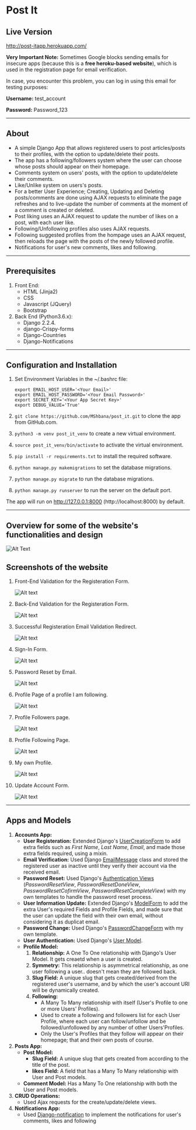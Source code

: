 # Post It

## Live Version
http://post-itapp.herokuapp.com/

**Very Important Note:** Sometimes Google blocks sending emails for insecure apps (because this is a **free heroku-based website**), which is used in the registration page for email verification.

In case, you encounter this problem, you can log in using this email for testing purposes:

**Username:** test_account

**Password:** Password_123

---

## About

* A simple Django App that allows registered users to post articles/posts to their profiles, with the option to update/delete their posts.
* The app has a following/followers system where the user can choose whose posts should appear on their homepage.
* Comments system on users' posts, with the option to update/delete their comments.
* Like/Unlike system on users's posts.
* For a better User Experience; Creating, Updating and Deleting posts/comments are done using AJAX requests to eliminate the page refreshes and to live-update the number of comments at the moment of a comment is created or deleted.
* Post liking uses an AJAX request to update the number of likes on a post, with each user like.
* Following/Unfollowing profiles also uses AJAX requests.
* Following suggested profiles from the hompage uses an AJAX request, then reloads the page with the posts of the newly followed profile.
* Notifications for user's new comments, likes and following.

---

## Prerequisites

1. Front End:
    * HTML (Jinja2)
    * CSS
    * Javascript (JQuery)
    * Bootstrap
2. Back End (Python3.6.x):
    * Django 2.2.4.
    * django-Crispy-forms
    * Django-Countries
    * Django-Notifications

---

## Configuration and Installation

1. Set Environment Variables in the ~/.bashrc file:

    ```
    export EMAIL_HOST_USER='<Your Email>'
    export EMAIL_HOST_PASSWORD='<Your Email Password>'
    export SECRET_KEY='<Your App Secret Key>'
    export DEBUG_VALUE='True'
    ```

2. `git clone https://github.com/MShbana/post_it.git` to clone the app from GitHub.com.
3. `python3 -m venv post_it_venv` to create a new virtual environment.
4. `source post_it_venv/bin/activate` to activate the virtual environment.

5. `pip install -r requirements.txt` to install the required software.

6. `python manage.py makemigrations` to set the database migrations.

7. `python manage.py migrate` to run the database migrations.

8. `python manage.py runserver` to run the server on the default port.

The app will run on http://127.0.0.1:8000 (http://localhost:8000) by default.

---

## Overview for some of the website's functionalities and design

![Alt Text][site_gif]

## Screenshots of the website

1. Front-End Validation for the Registeration Form.

    ![Alt text][site_img1]

2. Back-End Validation for the Registeration Form.

    ![Alt text][site_img2]

3. Successful Registeration Email Validation Redirect. 

    ![Alt text][site_img3]


4. Sign-In Form.

    ![Alt text][site_img4]

5. Password Reset by Email.

    ![Alt text][site_img5]

6. Profile Page of a profile I am following.

    ![Alt text][site_img6]

1. Profile Followers page.

    ![Alt text][site_img7]

2. Profile Following Page.

    ![Alt text][site_img8]

3. My own Profile.

    ![Alt text][site_img9]


10. Update Account Form.

    ![Alt text][site_img10]

---

## Apps and Models

1. **Accounts App:**
    * **User Registeration:** Extended Django's [UserCreationForm][link_UserCreationForm] to add extra fields such as *First Name*, *Last Name*, *Email*, and made those extra fields required, using a mixin.
    * **Email Verification:** Used Django [EmailMessage][link_EmailMessage] class and stored the registered user as inactive until they verify their account via the received email.
    * **Password Reset:** Used Django's [Authentication Views][link_authentication_views] (*PasswordResetView*, *PasswordResetDoneView*, *PasswordResetCofirmView*, *PasswordResetCompleteView*) with my own templates to handle the password reset process.
    * **User Information Update:** Extended Django's [ModelForm][link_ModelForm] to add the extra User's required Fields and Profile Fields, and made sure that the user can update the field with their own email, without considering it as duplicat email.
    * **Password Change:** Used Django's [PasswordChangeForm][link_PasswordChangeForm] with my own template.
    * **User Authentication:** Used Django's [User Model][link_user_model].
    * **Profile Model:**
        1. **Relationship:** A One To One relationship with Django's User Model. It gets creaetd when a user is created.
        2. **Symmetry:** This relationship is asymmetrical relationship, as one user following a user.. doesn't mean they are followed back.
        3. **Slug Field:** A unique slug that gets created/derived from the registered user's username, and by which the user's account URI will be dynamically created.
        4. **Following:**
            * A Many To Many relationship with itself (User's Profile to one or more Users' Profiles).
            * Used to create a following and followers list for each User Profile, where each user can follow/unfollow and be followed/unfollowed by any number of other Users'Profiles.
            * Only the User's Profiles that they follow will appear on their homepage; that and their own posts of course.
2. **Posts App:**
    * **Post Model:**
        * **Slug Field:** A unique slug that gets created from according to the title of the post.
        * **likes Field:** A field that has a Many To Many relationship with User and Post models.
    * **Comment Model:** Has a Many To One relationship with both the User and Post models.
3. **CRUD Operations:**
    * Used Ajax requests for the create/update/delete views.
4. **Notifications App:**
    * Used [Django-notification][link_django_notifications] to implement the notifications for user's comments, likes and following


[//]:  # (Links and images relative paths)

[link_UserCreationForm]: https://docs.djangoproject.com/en/2.2/topics/auth/default/#django.contrib.auth.forms.UserCreationForm>
[link_EmailMessage]: <https://docs.djangoproject.com/en/2.2/topics/email/>
[link_authentication_views]: <https://docs.djangoproject.com/en/2.2/topics/auth/default/>
[link_ModelForm]: <https://docs.djangoproject.com/en/2.2/topics/forms/modelforms/>
[link_PasswordChangeForm]: <https://docs.djangoproject.com/en/2.2/topics/auth/default/#django.contrib.auth.forms.PasswordChangeForm>
[link_user_model]: <https://docs.djangoproject.com/en/2.2/ref/contrib/auth/>
[link_django_notifications]: <https://github.com/django-notifications/django-notifications/>


[site_gif]: <./base/static/screenshots/post_it.gif>
[site_img1]: <./base/static/screenshots/1.png?raw=true>
[site_img2]: <./base/static/screenshots/2.png?raw=true>
[site_img3]: <./base/static/screenshots/3.png?raw=true>
[site_img4]: <./base/static/screenshots/4.png?raw=true>
[site_img5]: <./base/static/screenshots/5.png?raw=true>
[site_img6]: <./base/static/screenshots/6.png?raw=true>
[site_img7]: <./base/static/screenshots/7.png?raw=true>
[site_img8]: <./base/static/screenshots/8.png?raw=true>
[site_img9]: <./base/static/screenshots/9.png?raw=true>
[site_img10]: <./base/static/screenshots/10.png?raw=true>
[site_img11]: <./base/static/screenshots/11.png?raw=true>
[site_img12]: <./base/static/screenshots/12.png?raw=true>



